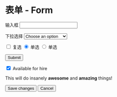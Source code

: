 
# 表单 - Form

<form>
  <label for="name">输入框</label>
  <input class="form-control" type="text" id="name">
  
  <label for="name">下拉选择</label>
  <select class="form-select">
    <option>Choose an option</option>
    <option>Git</option>
    <option>Subversion</option>
    <option>Social Coding</option>
    <option>Beets</option>
    <option>Bears</option>
    <option>Battlestar Galactica</option>
  </select>


  <label>
    <input type="checkbox"> 复选
  </label>

  <label>
    <input type="radio" id="herp" name="herpderp" checked> 单选
  </label>
  <label>
    <input type="radio" id="derp" name="herpderp"> 单选
  </label>

  <button class="btn" type="submit">Submit</button>
</form>

<form>
  <div class="form-checkbox">
    <label>
      <input type="checkbox" checked="checked">
      Available for hire
    </label>
    <p class="note">
      This will do insanely <strong>awesome</strong> and <strong>amazing</strong> things!
    </p>
  </div>
</form>


<div class="form-actions">
  <button type="button" class="btn btn-primary">Save changes</button>
  <button type="button" class="btn">Cancel</button>
</div>
